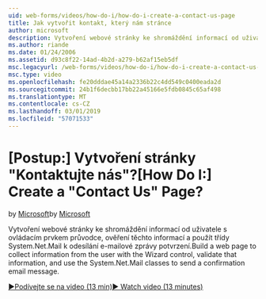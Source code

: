 ```yaml
---
uid: web-forms/videos/how-do-i/how-do-i-create-a-contact-us-page
title: Jak vytvořit kontakt, který nám stránce
author: microsoft
description: Vytvoření webové stránky ke shromáždění informací od uživatele s ovládacím prvkem průvodce, ověření těchto informací a třídy System.Net.Mail používat k odesílání nakonfi...
ms.author: riande
ms.date: 01/24/2006
ms.assetid: d93c8f22-14ad-4b2d-a279-b62af15eb5df
msc.legacyurl: /web-forms/videos/how-do-i/how-do-i-create-a-contact-us-page
msc.type: video
ms.openlocfilehash: fe20dddae45a14a2336b22c4dd549c0400eada2d
ms.sourcegitcommit: 24b1f6decbb17bb22a45166e5fdb0845c65af498
ms.translationtype: MT
ms.contentlocale: cs-CZ
ms.lasthandoff: 03/01/2019
ms.locfileid: "57071533"
---
```

<a name="how-do-i-create-a-contact-us-page"></a><span data-ttu-id="b63fe-103">[Postup:] Vytvoření stránky "Kontaktujte nás"?</span><span class="sxs-lookup"><span data-stu-id="b63fe-103">[How Do I:] Create a "Contact Us" Page?</span></span>
====================
<span data-ttu-id="b63fe-104">by [Microsoft](https://github.com/microsoft)</span><span class="sxs-lookup"><span data-stu-id="b63fe-104">by [Microsoft](https://github.com/microsoft)</span></span>

<span data-ttu-id="b63fe-105">Vytvoření webové stránky ke shromáždění informací od uživatele s ovládacím prvkem průvodce, ověření těchto informací a použít třídy System.Net.Mail k odesílání e-mailové zprávy potvrzení.</span><span class="sxs-lookup"><span data-stu-id="b63fe-105">Build a web page to collect information from the user with the Wizard control, validate that information, and use the System.Net.Mail classes to send a confirmation email message.</span></span>

[<span data-ttu-id="b63fe-106">&#9654;Podívejte se na video (13 min)</span><span class="sxs-lookup"><span data-stu-id="b63fe-106">&#9654; Watch video (13 minutes)</span></span>](https://channel9.msdn.com/Blogs/ASP-NET-Site-Videos/how-do-i-create-a-contact-us-page)
